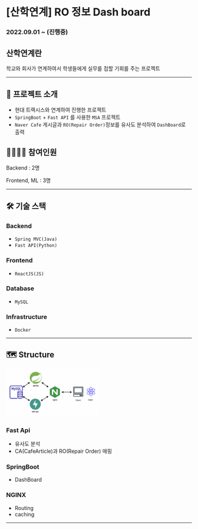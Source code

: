 # [산학연계] RO 정보 Dash board

### 2022.09.01 ~ (진행중)

## 산학연계란

학교와 회사가 연계하여서 학생들에게 실무를 접할 기회를 주는 프로젝트

---

## 💭 프로젝트 소개

- 현대 트랙시스와 연계하여 진행한 프로젝트
- `SpringBoot` + `Fast API` 를 사용한 `MSA` 프로젝트
- `Naver Cafe` 게시글과 `RO(Repair Order)`정보를 유사도 분석하여 `DashBoard`로 출력

## 👩‍👩‍👧‍👦 참여인원

Backend : 2명

Frontend, ML : 3명

---

## 🛠 기술 스택

### Backend

- `Spring MVC(Java)`
- `Fast API(Python)`

### Frontend

- `ReactJS(JS)`

### Database

- `MySQL`

### Infrastructure

- `Docker`

---

## 🗺 Structure

<img src="%5B%E1%84%89%E1%85%A1%E1%86%AB%E1%84%92%E1%85%A1%E1%86%A8%E1%84%8B%E1%85%A7%E1%86%AB%E1%84%80%E1%85%A8%5D%20RO%20%E1%84%8C%E1%85%A5%E1%86%BC%E1%84%87%E1%85%A9%20Dash%20board%20a24e63b0d7a3464abff704544d94233a/%25E1%2584%2589%25E1%2585%25B3%25E1%2584%258F%25E1%2585%25B3%25E1%2584%2585%25E1%2585%25B5%25E1%2586%25AB%25E1%2584%2589%25E1%2585%25A3%25E1%2586%25BA_2022-09-20_%25E1%2584%258B%25E1%2585%25A9%25E1%2584%258C%25E1%2585%25A5%25E1%2586%25AB_10.45.15.png" width="50%">

### Fast Api

- 유사도 분석
- CA(CafeArticle)과 RO(Repair Order) 매핑

### SpringBoot

- DashBoard

### NGINX

- Routing
- caching

---
